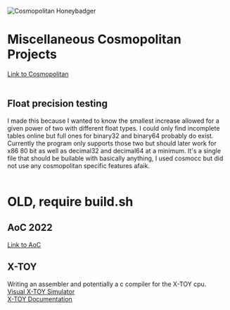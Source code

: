 ![Cosmopolitan Honeybadger](/../../../../jart/cosmopolitan/blob/master/usr/share/img/honeybadger.png)

# Miscellaneous Cosmopolitan Projects
[Link to Cosmopolitan](https://github.com/jart/cosmopolitan)
<br /><br />

## Float precision testing
I made this because I wanted to know the smallest increase allowed for a given power of two with different float types.
I could only find incomplete tables online but full ones for binary32 and binary64 probably do exist.
Currently the program only supports those two but should later work for x86 80 bit as well as decimal32 and decimal64 at a minimum.
It's a single file that should be builable with basically anything, I used cosmocc but did not use any cosmopolitan specific features afaik.
<br /><br />

# OLD, require build.sh

## AoC 2022
[Link to AoC](https://adventofcode.com/2022)


## X-TOY
Writing an assembler and potentially a c compiler for the X-TOY cpu.\
[Visual X-TOY Simulator](https://lift.cs.princeton.edu/xtoy/)\
[X-TOY Documentation](https://www.comscigate.com/cs/IntroSedgewick/50machine/toy.pdf)
